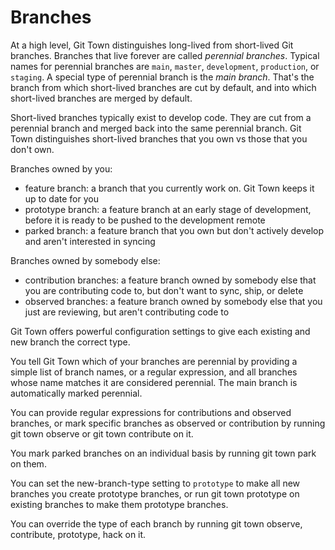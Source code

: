# Branches

At a high level, Git Town distinguishes long-lived from short-lived Git branches. Branches that live forever are called _perennial branches_. Typical names for perennial branches are `main`, `master`, `development`, `production`, or `staging`. A special type of perennial branch is the _main branch_. That's the branch from which short-lived branches are cut by default, and into which short-lived branches are merged by default.

Short-lived branches typically exist to develop code. They are cut from a perennial branch and merged back into the same perennial branch. Git Town distinguishes short-lived branches that you own vs those that you don't own.

Branches owned by you:
- feature branch: a branch that you currently work on. Git Town keeps it up to date for you
- prototype branch: a feature branch at an early stage of development, before it is ready to be pushed to the development remote
- parked branch: a feature branch that you own but don't actively develop and aren't interested in syncing

Branches owned by somebody else:
- contribution branches: a feature branch owned by somebody else that you are contributing code to, but don't want to sync, ship, or delete
- observed branches: a feature branch owned by somebody else that you just are reviewing, but aren't contributing code to

Git Town offers powerful configuration settings to give each existing and new branch the correct type.

You tell Git Town which of your branches are perennial by providing a simple list of branch names, or a regular expression, and all branches whose name matches it are considered perennial.
The main branch is automatically marked perennial.

You can provide regular expressions for contributions and observed branches, or mark specific branches as observed or contribution by running git town observe or git town contribute on it.

You mark parked branches on an individual basis by running git town park on them.

You can set the new-branch-type setting to `prototype` to make all new branches you create prototype branches, or run git town prototype on existing branches to make them prototype branches.

You can override the type of each branch by running git town observe, contribute, prototype, hack on it.
